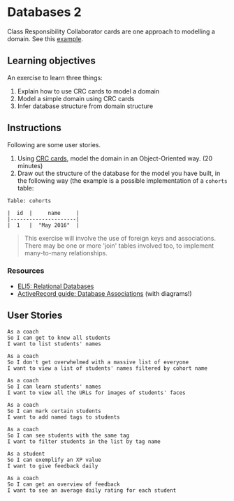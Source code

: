 # Databases 2

Class Responsibility Collaborator cards are one approach to modelling a domain.  See this [example](crc_example.md).

## Learning objectives

An exercise to learn three things:

1. Explain how to use CRC cards to model a domain
2. Model a simple domain using CRC cards
3. Infer database structure from domain structure

## Instructions

Following are some user stories.

1. Using [CRC cards](http://agilemodeling.com/artifacts/crcModel.htm), model the domain in an Object-Oriented way. (20 minutes)
2. Draw out the structure of the database for the model you have built, in the following way (the example is a possible implementation of a `cohorts` table:

```
Table: cohorts

|  id  |     name     |
|---------------------|
|  1   |  "May 2016"  |
```

> This exercise will involve the use of foreign keys and associations. There may be one or more 'join' tables involved too, to implement many-to-many relationships.

### Resources

- [ELI5: Relational Databases](https://www.reddit.com/r/explainlikeimfive/comments/3qqm9h/eli5_relational_databases/)
- [ActiveRecord guide: Database Associations](http://guides.rubyonrails.org/association_basics.html#the-types-of-associations) (with diagrams!)

## User Stories

```
As a coach
So I can get to know all students
I want to list students' names
```

```
As a coach
So I don't get overwhelmed with a massive list of everyone
I want to view a list of students' names filtered by cohort name
```

```
As a coach
So I can learn students' names
I want to view all the URLs for images of students' faces
```

```
As a coach
So I can mark certain students
I want to add named tags to students
```

```
As a coach
So I can see students with the same tag
I want to filter students in the list by tag name
```

```
As a student
So I can exemplify an XP value
I want to give feedback daily
```

```
As a coach
So I can get an overview of feedback
I want to see an average daily rating for each student
```
